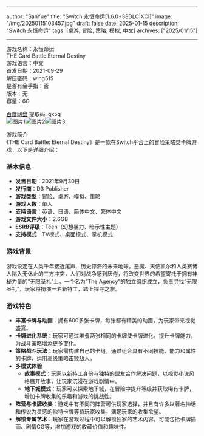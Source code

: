 
---
author: "SanYue"
title: "Switch 永恒命运[1.6.0+38DLC|XCI]"
image: "/img/20250115103457.jpg"
draft: false
date: 2025-01-15
description: "Switch 永恒命运"
tags: [桌游, 冒险, 策略, 模拟, 中文]
archives: ["2025/01/15"]

---

游戏名称：永恒命运   
THE Card Battle Eternal Destiny    
游戏语言：中文  
首发日期：2021-09-29  
解压密码：wing515  
是否有金手指：否  
版本：无   
容量：6G

[百度网盘](https://pan.baidu.com/s/1i9Kh_-Do5ME_RmaTKrG41g) 提取码: qx5q  
![图片1](/img/scduqz.jpg)![图片2](/img/scduqm.jpg)![图片3](/img/scduqd.jpg)  

游戏简介  
《THE Card Battle: Eternal Destiny》是一款在Switch平台上的冒险策略类卡牌游戏，以下是详细介绍：

### 基本信息
- **发售日期**：2021年9月30日
- **发行商**：D3 Publisher
- **游戏类型**：冒险、桌游、模拟、策略
- **游戏人数**：单人
- **支持语言**：英语、日语、简体中文、繁体中文
- **游戏文件大小**：2.6GB
- **ESRB评级**：Teen（幻想暴力、暗示性主题）
- **支持模式**：TV模式、桌面模式、掌机模式

### 游戏背景
游戏设定在人类千年接近尾声、历史停滞的未来地球。恶魔、天使凯尔和人类赛博人陷入无休止的三方冲突，人们对战争感到厌倦，将改变世界的希望寄托于拥有神秘力量的“无限圣礼”上。一个名为“The Agency”的独立组织成立，负责寻找“无限圣礼”，玩家将扮演一名新特工，踏上探寻之旅。

### 游戏特色
- **丰富卡牌与动画**：拥有600多张卡牌，每张都有精美的动画，为玩家带来视觉盛宴。
- **卡牌进化系统**：玩家可通过堆叠两张相同的卡牌使卡牌进化，提升卡牌能力，为战斗策略增添更多变化。
- **策略战斗玩法**：玩家需构建自己的卡组，通过组合具有不同技能、能力和属性的卡牌，运用高级策略击败敌人。
- **多模式体验**
    - **故事模式**：玩家以新特工身份与独特的盟友合作解决问题，以视觉小说风格展开故事，让玩家沉浸在游戏剧情中。
    - **地下城模式**：玩家可以探索地下城，在冒险中提升等级并获取稀有卡牌，增加卡牌收集的乐趣和游戏的挑战性。
- **阵营与卡牌收集**：游戏中有不同的阵营可供玩家选择，并且有许多以著名神话和传说为灵感的独特卡牌等待玩家收集，满足玩家的收集欲望。
- **解锁专属艺术**：玩家在游戏过程中可以解锁独家的艺术内容，可能包括卡牌插画、剧情CG等，增加游戏的收藏价值和趣味性。
